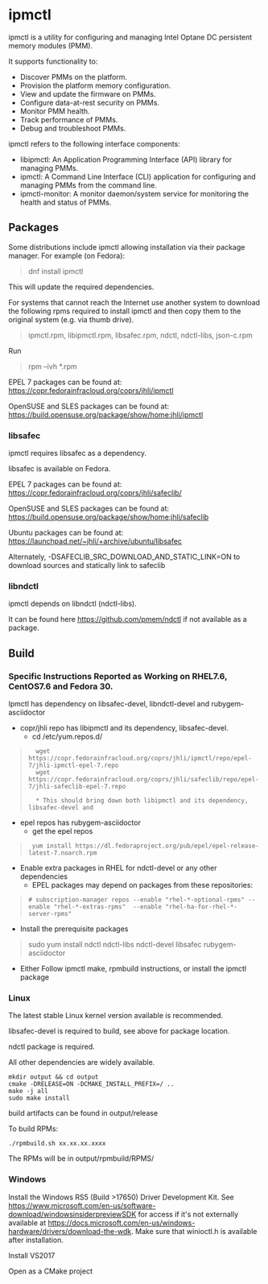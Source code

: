 # ipmctl

ipmctl is a utility for configuring and managing Intel Optane DC persistent memory modules (PMM).

It supports functionality to:
* Discover PMMs on the platform.
* Provision the platform memory configuration.
* View and update the firmware on PMMs.
* Configure data-at-rest security on PMMs.
* Monitor PMM health.
* Track performance of PMMs.
* Debug and troubleshoot PMMs.

ipmctl refers to the following interface components:

* libipmctl: An Application Programming Interface (API) library for managing PMMs.
* ipmctl: A Command Line Interface (CLI) application for configuring and managing PMMs from the command line.
* ipmctl-monitor: A monitor daemon/system service for monitoring the health and status of PMMs.

## Packages

Some distributions include ipmctl allowing installation via their package manager.
For example (on Fedora):
> dnf install ipmctl

This will update the required dependencies.

For systems that cannot reach the Internet use another system to download the following rpms required to install ipmctl and then copy them to the original system (e.g. via thumb drive).

> ipmctl.rpm, libipmctl.rpm, libsafec.rpm, ndctl, ndctl-libs, json-c.rpm

Run 

> rpm –ivh *.rpm


EPEL 7 packages can be found at: https://copr.fedorainfracloud.org/coprs/jhli/ipmctl

OpenSUSE and SLES packages can be found at: https://build.opensuse.org/package/show/home:jhli/ipmctl

### libsafec


ipmctl requires libsafec as a dependency.


libsafec is available on Fedora.


EPEL 7 packages can be found at: https://copr.fedorainfracloud.org/coprs/jhli/safeclib/


OpenSUSE and SLES packages can be found at: https://build.opensuse.org/package/show/home:jhli/safeclib


Ubuntu packages can be found at: https://launchpad.net/~jhli/+archive/ubuntu/libsafec

Alternately, -DSAFECLIB_SRC_DOWNLOAD_AND_STATIC_LINK=ON to download sources and statically link to safeclib

### libndctl


ipmctl depends on libndctl (ndctl-libs).

It can be found here https://github.com/pmem/ndctl if not available as a package.


## Build

### Specific Instructions Reported as Working on RHEL7.6, CentOS7.6 and Fedora 30.
 
Ipmctl has dependency on libsafec-devel, libndctl-devel and rubygem-asciidoctor
*	copr/jhli repo has libipmctl and its dependency, libsafec-devel.
    * cd /etc/yum.repos.d/
>       wget https://copr.fedorainfracloud.org/coprs/jhli/ipmctl/repo/epel-7/jhli-ipmctl-epel-7.repo
>       wget https://copr.fedorainfracloud.org/coprs/jhli/safeclib/repo/epel-7/jhli-safeclib-epel-7.repo
> 
>       * This should bring down both libipmctl and its dependency, libsafec-devel and 
    
*	epel repos has rubygem-asciidoctor
    *	get the epel repos
>      yum install https://dl.fedoraproject.org/pub/epel/epel-release-latest-7.noarch.rpm
*	Enable extra packages in RHEL for ndctl-devel or any other dependencies
    *	EPEL packages may depend on packages from these repositories:
>     # subscription-manager repos --enable "rhel-*-optional-rpms" --enable "rhel-*-extras-rpms"  --enable "rhel-ha-for-rhel-*-server-rpms"
*	Install the prerequisite packages
>	sudo yum install ndctl ndctl-libs ndctl-devel libsafec rubygem-asciidoctor
*	Either Follow ipmctl make, rpmbuild instructions, or install the ipmctl package

### Linux

The latest stable Linux kernel version available is recommended.

libsafec-devel is required to build, see above for package location.

ndctl package is required.

All other dependencies are widely available.

```
mkdir output && cd output
cmake -DRELEASE=ON -DCMAKE_INSTALL_PREFIX=/ ..
make -j all
sudo make install
```
build artifacts can be found in output/release

To build RPMs:

```
./rpmbuild.sh xx.xx.xx.xxxx
```

The RPMs will be in output/rpmbuild/RPMS/

### Windows

Install the Windows RS5 (Build >17650) Driver Development Kit. See https://www.microsoft.com/en-us/software-download/windowsinsiderpreviewSDK for access if it's not externally available at https://docs.microsoft.com/en-us/windows-hardware/drivers/download-the-wdk. Make sure that winioctl.h is available after installation.

Install VS2017

Open as a CMake project
